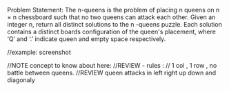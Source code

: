 Problem Statement: The n-queens is the problem of placing n queens on n × n chessboard such that no two queens can attack each other. Given an integer n, return all distinct solutions to the n -queens puzzle. Each solution contains a distinct boards configuration of the queen's placement, where ‘Q’ and ‘.’ indicate queen and empty space respectively.

//example: screenshot

//NOTE concept to know about here:
//REVIEW - rules :
// 1 col , 1 row , no battle between queens.
//REVIEW queen attacks in left right up down and diagonaly
